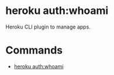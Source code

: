 heroku auth:whoami
==================

Heroku CLI plugin to manage apps.
# Commands

* [heroku auth:whoami](#authwhoami)
